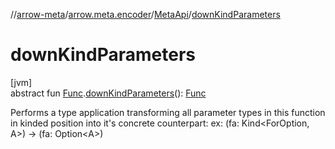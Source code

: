 //[arrow-meta](../../../index.md)/[arrow.meta.encoder](../index.md)/[MetaApi](index.md)/[downKindParameters](down-kind-parameters.md)

# downKindParameters

[jvm]\
abstract fun [Func](../../arrow.meta.ast/-func/index.md).[downKindParameters](down-kind-parameters.md)(): [Func](../../arrow.meta.ast/-func/index.md)

Performs a type application transforming all parameter types in this function in kinded position into it's concrete counterpart: ex: (fa: Kind&lt;ForOption, A&gt;) -&gt; (fa: Option&lt;A&gt;)

